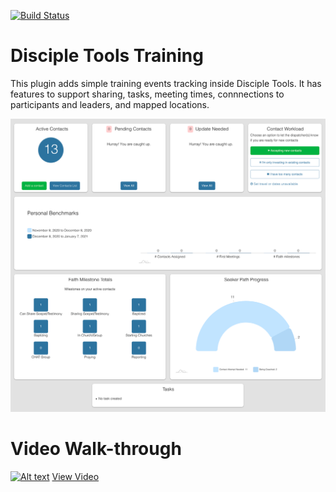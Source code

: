 [![Build Status](https://travis-ci.com/DiscipleTools/disciple-tools-training.svg?branch=master)](https://travis-ci.com/DiscipleTools/disciple-tools-training)

# Disciple Tools Training

This plugin adds simple training events tracking inside Disciple Tools. It has features to support sharing, tasks, meeting times, connnections to participants and leaders, and mapped locations.

![screenshot](https://raw.githubusercontent.com/DiscipleTools/disciple-tools-dashboard/master/screenshot.png)

# Video Walk-through

[![Alt text](https://img.youtube.com/vi/d3lzo8mHxyQ/maxresdefault.jpg)](https://www.youtube.com/watch?v=d3lzo8mHxyQ)
[View Video](https://www.youtube.com/watch?v=d3lzo8mHxyQ)
